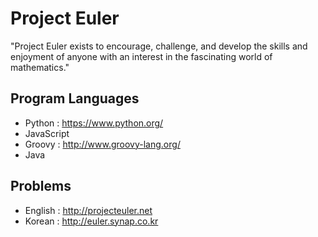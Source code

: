 # Project Euler
"Project Euler exists to encourage, challenge, and develop the skills and enjoyment of anyone with an interest in the fascinating world of mathematics."

## Program Languages
- Python : https://www.python.org/
- JavaScript
- Groovy : http://www.groovy-lang.org/
- Java

## Problems
- English : http://projecteuler.net
- Korean : http://euler.synap.co.kr
